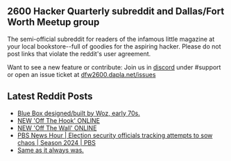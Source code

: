 ## 2600 Hacker Quarterly subreddit and Dallas/Fort Worth Meetup group
The semi-official subreddit for readers of the infamous little magazine at your local bookstore--full of goodies for the aspiring hacker. Please do not post links that violate the reddit's user agreement.

Want to see a new feature or contribute: 
Join us in [discord](https://dfw2600.dapla.net/chat) under #support or open an issue ticket at [dfw2600.dapla.net/issues](https://dfw2600.dapla.net/issues)

## Latest Reddit Posts
<!-- BLOG-POST-LIST:START -->
- [Blue Box designed/built by Woz, early 70s.](https://www.reddit.com/r/2600/comments/1gluije/blue_box_designedbuilt_by_woz_early_70s/)
- [NEW 'Off The Hook' ONLINE](https://2600.com/hook/06-11-2024)
- [NEW 'Off The Wall' ONLINE](https://2600.com/wall/05-11-2024)
- [PBS News Hour | Election security officials tracking attempts to sow chaos | Season 2024 | PBS](https://www.reddit.com/r/2600/comments/1gjz9pb/pbs_news_hour_election_security_officials/)
- [Same as it always was.](https://www.reddit.com/r/2600/comments/1gi8dlo/same_as_it_always_was/)
<!-- BLOG-POST-LIST:END -->
